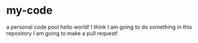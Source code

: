 # my-code
a personal code  pool 
hello world!
I think I am going to do something in this repository
I am going to make a pull request!
